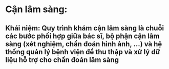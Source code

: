 # Cận lâm sàng:
## Khái niệm: Quy trình khám cận lâm sàng là chuỗi các bước phối hợp giữa bác sĩ, bộ phận cận lâm sàng (xét nghiệm, chẩn đoán hình ảnh, …) và hệ thống quản lý bệnh viện để thu thập và xử lý dữ liệu hỗ trợ cho chẩn đoán lâm sàng
